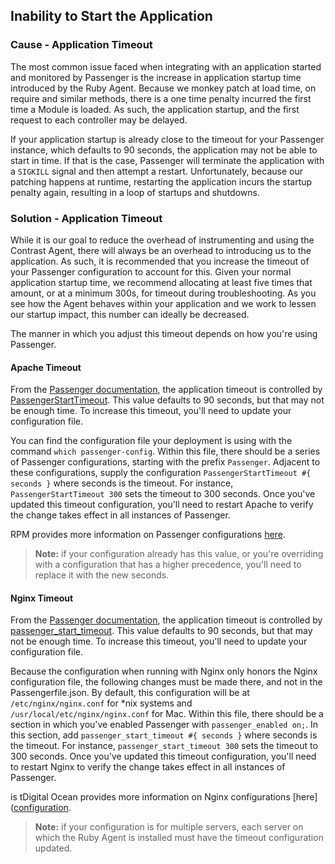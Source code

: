 <!--
title: "Installing with Passenger"
description: "Recommendations for installing in applications run by Passenger"
tags: "ruby agent installation Passenger"
-->

## Inability to Start the Application

### Cause - Application Timeout

The most common issue faced when integrating with an application started and monitored by Passenger is the increase in
application startup time introduced by the Ruby Agent. Because we monkey patch at load time, on require and similar
methods, there is a one time penalty incurred the first time a Module is loaded. As such, the application startup, and
the first request to each controller may be delayed. 

If your application startup is already close to the timeout for your Passenger instance, which defaults to 90 seconds,
the application may not be able to start in time. If that is the case, Passenger will terminate the application with a
`SIGKILL` signal and then attempt a restart. Unfortunately, because our patching happens at runtime, restarting the
application incurs the startup penalty again, resulting in a loop of startups and shutdowns. 

### Solution - Application Timeout

While it is our goal to reduce the overhead of instrumenting and using the Contrast Agent, there will always be an
overhead to introducing us to the application. As such, it is recommended that you increase the timeout of your
Passenger configuration to account for this. Given your normal application startup time, we recommend allocating at
least five times that amount, or at a minimum 300s, for timeout during troubleshooting. As you see how the Agent behaves
within your application and we work to lessen our startup impact, this number can ideally be decreased.

The manner in which you adjust this timeout depends on how you're using Passenger. 

#### Apache Timeout

From the [Passenger documentation](https://www.phusionpassenger.com/library/config/apache/reference/), the application
timeout is controlled by [PassengerStartTimeout](https://www.phusionpassenger.com/library/config/apache/reference/#passengerstarttimeout).
This value defaults to 90 seconds, but that may not be enough time. To increase this timeout, you'll need to update your
configuration file. 

You can find the configuration file your deployment is using with the command `which passenger-config`. Within this
file, there should be a series of Passenger configurations, starting with the prefix `Passenger`. Adjacent to these
configurations, supply the configuration `PassengerStartTimeout #{ seconds }` where seconds is the timeout. For
instance, `PassengerStartTimeout 300` sets the timeout to 300 seconds. Once you've updated this timeout configuration,
you'll need to restart Apache to verify the change takes effect in all instances of Passenger. 

RPM provides more information on Passenger configurations [here](http://rpm.repo.onapp.com/sources/rubygem-passenger-4.0.35/passenger-4.0.35/doc/Users%20guide%20Apache.html#_passengerstarttimeout_lt_seconds_gt).

> **Note:** if your configuration already has this value, or you're overriding with a configuration that has a higher
precedence, you'll need to replace it with the new seconds. 

#### Nginx Timeout

From the [Passenger documentation](https://www.phusionpassenger.com/library/config/apache/reference/), the application
timeout is controlled by [passenger_start_timeout](https://www.phusionpassenger.com/library/config/nginx/reference/#passenger_start_timeout).
This value defaults to 90 seconds, but that may not be enough time. To increase this timeout, you'll need to update your
configuration file.

Because the configuration when running with Nginx only honors the Nginx configuration file, the following changes must
be made there, and not in the Passengerfile.json. By default, this configuration will be at `/etc/nginx/nginx.conf` for
*nix systems and `/usr/local/etc/nginx/nginx.conf` for Mac. Within this file, there should be a section in which you've
enabled Passenger with `passenger_enabled on;`. In this section, add `passenger_start_timeout #{ seconds }` where
seconds is the timeout. For instance, `passenger_start_timeout 300` sets the timeout to 300 seconds. Once you've updated
this timeout configuration, you'll need to restart Nginx to verify the change takes effect in all instances of Passenger.

is tDigital Ocean provides more information on Nginx configurations [here]([configuration](https://www.digitalocean.com/community/tutorials/understanding-the-nginx-configuration-file-structure-and-configuration-contexts).

> **Note:** if your configuration is for multiple servers, each server on which the Ruby Agent is installed must have the
timeout configuration updated. 
